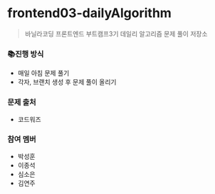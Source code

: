 # frontend03-dailyAlgorithm

> 바닐라코딩 프론트엔드 부트캠프3기 데일리 알고리즘 문제 풀이 저장소

### 📚진행 방식
- 매일 아침 문제 풀기
- 각자, 브랜치 생성 후 문제 풀이 올리기

### 문제 출처
- 코드워즈

### 참여 멤버
- 박성훈
- 이종석
- 심소은
- 김연주



